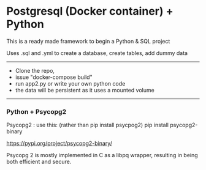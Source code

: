 # Postgresql (Docker container) + Python

This is a ready made framework to begin a Python & SQL project

Uses .sql and .yml to create a database, create tables, add dummy data

---

- Clone the repo, 
- issue "docker-compose build" 
- run app2.py or write your own python code
-  the data will be persistent as it uses a mounted volume

---

### Python + Psycopg2

  Psycopg2 : use this: (rather than pip install psycpog2)
  pip install psycopg2-binary
  
  https://pypi.org/project/psycopg2-binary/
  
  Psycopg 2 is mostly implemented in C as a libpq wrapper, 
  resulting in being both efficient and secure.
